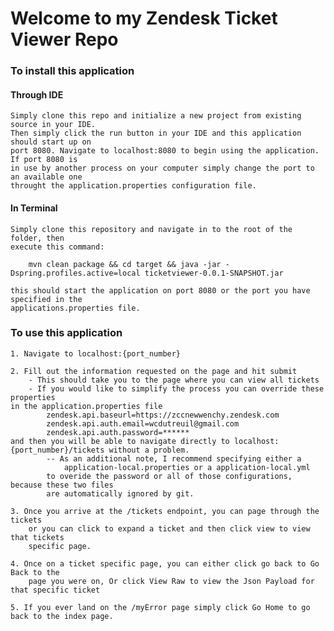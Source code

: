 # Welcome to my Zendesk Ticket Viewer Repo

### To install this application


#### Through IDE
    Simply clone this repo and initialize a new project from existing source in your IDE.
    Then simply click the run button in your IDE and this application should start up on
    port 8080. Navigate to localhost:8080 to begin using the application. If port 8080 is
    in use by another process on your computer simply change the port to an available one
    throught the application.properties configuration file.
    
#### In Terminal
    Simply clone this repository and navigate in to the root of the folder, then
    execute this command:

        mvn clean package && cd target && java -jar -Dspring.profiles.active=local ticketviewer-0.0.1-SNAPSHOT.jar

    this should start the application on port 8080 or the port you have specified in the
    applications.properties file.

### To use this application
    1. Navigate to localhost:{port_number}

    2. Fill out the information requested on the page and hit submit
        - This should take you to the page where you can view all tickets
        - If you would like to simplify the process you can override these properties
    in the application.properties file
            zendesk.api.baseurl=https://zccnewwenchy.zendesk.com
            zendesk.api.auth.email=wcdutreuil@gmail.com
            zendesk.api.auth.password=******
    and then you will be able to navigate directly to localhost:{port_number}/tickets without a problem.
            -- As an additional note, I recommend specifying either a
                application-local.properties or a application-local.yml
            to overide the password or all of those configurations, because these two files
            are automatically ignored by git.

    3. Once you arrive at the /tickets endpoint, you can page through the tickets
        or you can click to expand a ticket and then click view to view that tickets
        specific page.

    4. Once on a ticket specific page, you can either click go back to Go Back to the
        page you were on, Or click View Raw to view the Json Payload for that specific ticket

    5. If you ever land on the /myError page simply click Go Home to go back to the index page.

